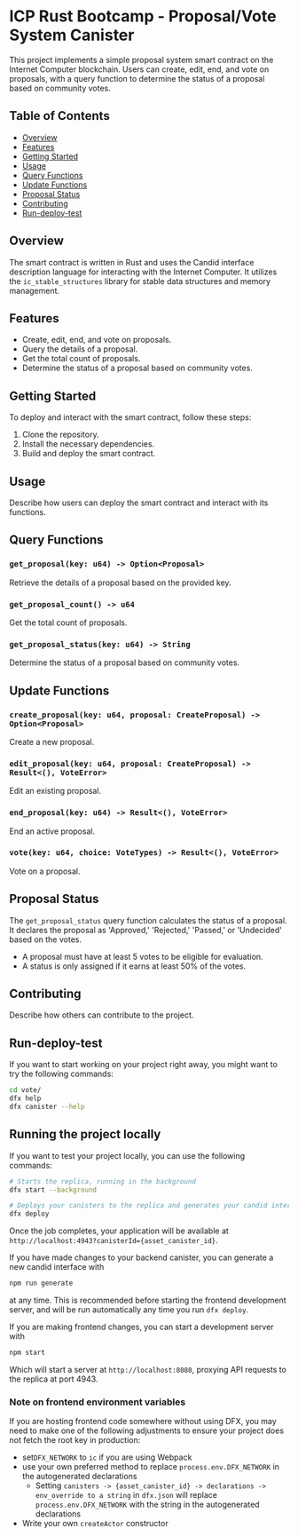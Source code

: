 # ICP Rust Bootcamp - Proposal/Vote System Canister

This project implements a simple proposal system smart contract on the Internet Computer blockchain. Users can create, edit, end, and vote on proposals, with a query function to determine the status of a proposal based on community votes.

## Table of Contents

- [Overview](#overview)
- [Features](#features)
- [Getting Started](#getting-started)
- [Usage](#usage)
- [Query Functions](#query-functions)
- [Update Functions](#update-functions)
- [Proposal Status](#proposal-status)
- [Contributing](#contributing)
- [Run-deploy-test](#run-deploy-test)

## Overview

The smart contract is written in Rust and uses the Candid interface description language for interacting with the Internet Computer. It utilizes the `ic_stable_structures` library for stable data structures and memory management.

## Features

- Create, edit, end, and vote on proposals.
- Query the details of a proposal.
- Get the total count of proposals.
- Determine the status of a proposal based on community votes.

## Getting Started

To deploy and interact with the smart contract, follow these steps:

1. Clone the repository.
2. Install the necessary dependencies.
3. Build and deploy the smart contract.

## Usage

Describe how users can deploy the smart contract and interact with its functions.

## Query Functions

### `get_proposal(key: u64) -> Option<Proposal>`

Retrieve the details of a proposal based on the provided key.

### `get_proposal_count() -> u64`

Get the total count of proposals.

### `get_proposal_status(key: u64) -> String`

Determine the status of a proposal based on community votes.

## Update Functions

### `create_proposal(key: u64, proposal: CreateProposal) -> Option<Proposal>`

Create a new proposal.

### `edit_proposal(key: u64, proposal: CreateProposal) -> Result<(), VoteError>`

Edit an existing proposal.

### `end_proposal(key: u64) -> Result<(), VoteError>`

End an active proposal.

### `vote(key: u64, choice: VoteTypes) -> Result<(), VoteError>`

Vote on a proposal.

## Proposal Status

The `get_proposal_status` query function calculates the status of a proposal. It declares the proposal as 'Approved,' 'Rejected,' 'Passed,' or 'Undecided' based on the votes.

- A proposal must have at least 5 votes to be eligible for evaluation.
- A status is only assigned if it earns at least 50% of the votes.

## Contributing

Describe how others can contribute to the project.

## Run-deploy-test

If you want to start working on your project right away, you might want to try the following commands:

```bash
cd vote/
dfx help
dfx canister --help
```

## Running the project locally

If you want to test your project locally, you can use the following commands:

```bash
# Starts the replica, running in the background
dfx start --background

# Deploys your canisters to the replica and generates your candid interface
dfx deploy
```

Once the job completes, your application will be available at `http://localhost:4943?canisterId={asset_canister_id}`.

If you have made changes to your backend canister, you can generate a new candid interface with

```bash
npm run generate
```

at any time. This is recommended before starting the frontend development server, and will be run automatically any time you run `dfx deploy`.

If you are making frontend changes, you can start a development server with

```bash
npm start
```

Which will start a server at `http://localhost:8080`, proxying API requests to the replica at port 4943.

### Note on frontend environment variables

If you are hosting frontend code somewhere without using DFX, you may need to make one of the following adjustments to ensure your project does not fetch the root key in production:

- set`DFX_NETWORK` to `ic` if you are using Webpack
- use your own preferred method to replace `process.env.DFX_NETWORK` in the autogenerated declarations
  - Setting `canisters -> {asset_canister_id} -> declarations -> env_override to a string` in `dfx.json` will replace `process.env.DFX_NETWORK` with the string in the autogenerated declarations
- Write your own `createActor` constructor
